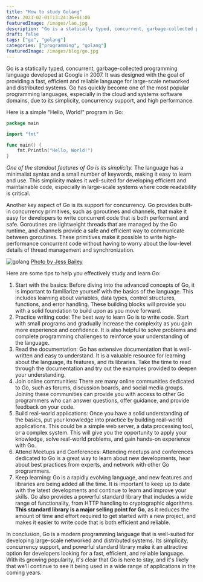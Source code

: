 ```yaml
---
title: "How to study Golang"
date: 2023-02-01T13:24:36+01:00
featuredImage: /images/lao.jpg
description: "Go is a statically typed, concurrent, garbage-collected programming language developed at Google in 2007."
draft: false
tags: ["go", "golang"]
categories: ["programming", "golang"]
featuredImage: /images/blog/go.jpg
---
```


Go is a statically typed, concurrent, garbage-collected programming language developed at Google in 2007. It was designed with the goal of providing a fast, efficient and reliable language for large-scale networked and distributed systems. Go has quickly become one of the most popular programming languages, especially in the cloud and systems software domains, due to its simplicity, concurrency support, and high performance.

Here is a simple "Hello, World!" program in Go:

```go {linenos=table,linenostart=1}
package main

import "fmt"

func main() {
    fmt.Println("Hello, World!")
}
```

*One of the standout features of Go is its simplicity.* The language has a minimalist syntax and a small number of keywords, making it easy to learn and use. This simplicity makes it well-suited for developing efficient and maintainable code, especially in large-scale systems where code readability is critical.

Another key aspect of Go is its support for concurrency. Go provides built-in concurrency primitives, such as goroutines and channels, that make it easy for developers to write concurrent code that is both performant and safe. Goroutines are lightweight threads that are managed by the Go runtime, and channels provide a safe and efficient way to communicate between goroutines. These primitives make it possible to write high-performance concurrent code without having to worry about the low-level details of thread management and synchronization.

![golang](/images/blog/go.jpg)
[Photo by Jess Bailey](http://reneefrench.blogspot.com/)

Here are some tips to help you effectively study and learn Go:

1. Start with the basics: Before diving into the advanced concepts of Go, it is important to familiarize yourself with the basics of the language. This includes learning about variables, data types, control structures, functions, and error handling. These building blocks will provide you with a solid foundation to build upon as you move forward.
2. Practice writing code: The best way to learn Go is to write code. Start with small programs and gradually increase the complexity as you gain more experience and confidence. It is also helpful to solve problems and complete programming challenges to reinforce your understanding of the language.
3. Read the documentation: Go has extensive documentation that is well-written and easy to understand. It is a valuable resource for learning about the language, its features, and its libraries. Take the time to read through the documentation and try out the examples provided to deepen your understanding.
4. Join online communities: There are many online communities dedicated to Go, such as forums, discussion boards, and social media groups. Joining these communities can provide you with access to other Go programmers who can answer questions, offer guidance, and provide feedback on your code.
5. Build real-world applications: Once you have a solid understanding of the basics, put your knowledge into practice by building real-world applications. This could be a simple web server, a data processing tool, or a complex system. This will give you the opportunity to apply your knowledge, solve real-world problems, and gain hands-on experience with Go.
6. Attend Meetups and Conferences: Attending meetups and conferences dedicated to Go is a great way to learn about new developments, hear about best practices from experts, and network with other Go programmers.
7. Keep learning: Go is a rapidly evolving language, and new features and libraries are being added all the time. It is important to keep up to date with the latest developments and continue to learn and improve your skills.
Go also provides a powerful standard library that includes a wide range of functionality, from HTTP handling to cryptographic algorithms. **This standard library is a major selling point for Go**, as it reduces the amount of time and effort required to get started with a new project, and makes it easier to write code that is both efficient and reliable.

In conclusion, Go is a modern programming language that is well-suited for developing large-scale networked and distributed systems. Its simplicity, concurrency support, and powerful standard library make it an attractive option for developers looking for a fast, efficient, and reliable language. With its growing popularity, it's clear that Go is here to stay, and it's likely that we'll continue to see it being used in a wide range of applications in the coming years.
